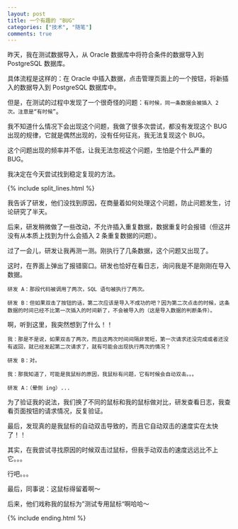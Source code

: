 ```yaml
---
layout: post
title: 一个有趣的 "BUG"
categories: ["技术", "随笔"]
comments: true
---
```


昨天，我在测试数据导入，从 Oracle 数据库中将符合条件的数据导入到 PostgreSQL 数据库。

具体流程是这样的：在 Oracle 中插入数据，点击管理页面上的一个按钮，将新插入的数据导入到 PostgreSQL 数据库中。

但是，在测试的过程中发现了一个很奇怪的问题：`有时候，同一条数据会被插入 2 次。注意是“有时候”`。

我不知道什么情况下会出现这个问题，我做了很多次尝试，都没有发现这个 BUG 出现的规律，它就是偶然出现的，没有任何征兆，我无法复现这个 BUG。

这个问题出现的频率并不低，让我无法忽视这个问题，生怕是个什么严重的 BUG。

我决定在今天尝试找到稳定复现的方法。

<!--more-->

{% include split_lines.html %}

我告诉了研发，他们没找到原因，在商量着如何处理这个问题，防止问题发生，讨论研究了半天。

后来，研发稍微做了一些改动，不允许插入重复数据，数据重复时会报错（但这并没有从本质上找到为什么会插入 2 条重复数据的问题）。

过了一会儿，研发让我再测一测。刚执行了几条数据，这个问题又出现了。

这时，在界面上弹出了报错窗口。研发也恰好在看日志，询问我是不是刚刚在导入数据。

```
研发 A：那段代码被调用了两次，SQL 语句被执行了两次。

研发 B：但如果双击了按钮的话，第二次应该是导入不成功的吧？因为第二次点击的时候，这条数据的时间已经不比第一次插入的时间新了，不会被导入的（这是导入数据的判断条件）。
```

啊，听到这里，我突然想到了什么！！

```
我：那是不是说，如果双击了两次，而且这两次时间间隔非常短，第一次请求还没完成或者还没有返回，就已经发起第二次请求了，就有可能会出现执行两次的情况？

研发 B：对。

我：那我知道了，可能是我鼠标的原因，我鼠标有问题，它有时候会自动双击。。。

研发 A：（晕倒 ing）...
```

为了验证我的说法，我们换了不同的鼠标和我的鼠标做对比，研发查看日志，我查看页面按钮的请求情况，反复验证。

最后，发现真的是我鼠标的自动双击导致的，而且它自动双击的速度实在太快了！！

其实，在我尝试寻找原因的时候双击过鼠标，但我手动双击的速度远远比不上它。。。

行吧。。。

最后，同事说：这鼠标得留着啊～

后来，他们戏称我的鼠标为”测试专用鼠标“啊哈哈～

{% include ending.html %}
